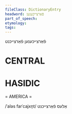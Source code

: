 ```yaml
---
fileClass: DictionaryEntry
headword: פֿאַרצייכענען
part_of_speech: 
etymology: 
tags: 
---
```

פֿאַרצייכענען
פֿאַרצייכנט

CENTRAL
========

HASIDIC
=======
= AMERICA = 

/ˈaləs farˈcajxn̩t/ אַלעס פֿאַרצייכנט